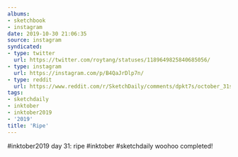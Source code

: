 ```yaml
---
albums:
- sketchbook
- instagram
date: 2019-10-30 21:06:35
source: instagram
syndicated:
- type: twitter
  url: https://twitter.com/roytang/statuses/1189649825840685056/
- type: instagram
  url: https://instagram.com/p/B4QaJrDlp7n/
- type: reddit
  url: https://www.reddit.com/r/SketchDaily/comments/dpkt7s/october_31st_fruit/f5w50yv/
tags:
- sketchdaily
- inktober
- inktober2019
- '2019'
title: 'Ripe'
---
```


#inktober2019 day 31: ripe #inktober #sketchdaily woohoo completed!